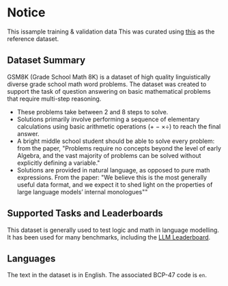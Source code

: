 # Notice

This issample training & validation data This was curated using [this](https://huggingface.co/datasets/openai/gsm8k) as the reference dataset.

## Dataset Summary

GSM8K (Grade School Math 8K) is a dataset of high quality linguistically diverse grade school math word problems. The dataset was created to support the task of question answering on basic mathematical problems that require multi-step reasoning.
- These problems take between 2 and 8 steps to solve.
- Solutions primarily involve performing a sequence of elementary calculations using basic arithmetic operations (+ − ×÷) to reach the final answer.
- A bright middle school student should be able to solve every problem: from the paper, "Problems require no concepts beyond the level of early Algebra, and the vast majority of problems can be solved without explicitly defining a variable."
- Solutions are provided in natural language, as opposed to pure math expressions. From the paper: "We believe this is the most generally useful data format, and we expect it to shed light on the properties of large language models’ internal monologues""

## Supported Tasks and Leaderboards

This dataset is generally used to test logic and math in language modelling.
It has been used for many benchmarks, including the [LLM Leaderboard](https://huggingface.co/spaces/HuggingFaceH4/open_llm_leaderboard).

## Languages

The text in the dataset is in English. The associated BCP-47 code is `en`.
